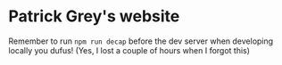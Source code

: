 # Patrick Grey's website
Remember to run `npm run decap` before the dev server when developing locally you dufus! (Yes, I lost a couple of hours when I forgot this)